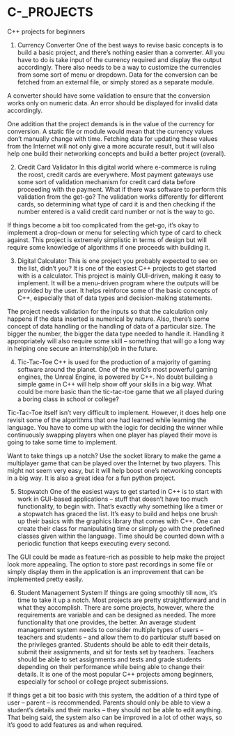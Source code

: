 # C-_PROJECTS
C++ projects for beginners

1) Currency Converter
One of the best ways to revise basic concepts is to build a basic project, and there’s nothing easier than a converter. All you have to do is take input of the currency required and display the output accordingly. There also needs to be a way to customize the currencies from some sort of menu or dropdown. Data for the conversion can be fetched from an external file, or simply stored as a separate module.

A converter should have some validation to ensure that the conversion works only on numeric data. An error should be displayed for invalid data accordingly.

One addition that the project demands is in the value of the currency for conversion. A static file or module would mean that the currency values don’t manually change with time. Fetching data for updating these values from the Internet will not only give a more accurate result, but it will also help one build their networking concepts and build a better project (overall).

2) Credit Card Validator
In this digital world where e-commerce is ruling the roost, credit cards are everywhere. Most payment gateways use some sort of validation mechanism for credit card data before proceeding with the payment. What if there was software to perform this validation from the get-go? The validation works differently for different cards, so determining what type of card it is and then checking if the number entered is a valid credit card number or not is the way to go.

If things become a bit too complicated from the get-go, it’s okay to implement a drop-down or menu for selecting which type of card to check against. This project is extremely simplistic in terms of design but will require some knowledge of algorithms if one proceeds with building it.

3) Digital Calculator
This is one project you probably expected to see on the list, didn’t you? It is one of the easiest C++ projects to get started with is a calculator. This project is mainly GUI-driven, making it easy to implement. It will be a menu-driven program where the outputs will be provided by the user. It helps reinforce some of the basic concepts of C++, especially that of data types and decision-making statements.

The project needs validation for the inputs so that the calculation only happens if the data inserted is numerical by nature. Also, there’s some concept of data handling or the handling of data of a particular size. The bigger the number, the bigger the data type needed to handle it. Handling it appropriately will also require some skill – something that will go a long way in helping one secure an internship/job in the future.

4) Tic-Tac-Toe
C++ is used for the production of a majority of gaming software around the planet. One of the world’s most powerful gaming engines, the Unreal Engine, is powered by C++. No doubt building a simple game in C++ will help show off your skills in a big way. What could be more basic than the tic-tac-toe game that we all played during a boring class in school or college?

Tic-Tac-Toe itself isn’t very difficult to implement. However, it does help one revisit some of the algorithms that one had learned while learning the language. You have to come up with the logic for deciding the winner while continuously swapping players when one player has played their move is going to take some time to implement.

Want to take things up a notch? Use the socket library to make the game a multiplayer game that can be played over the Internet by two players. This might not seem very easy, but it will help boost one’s networking concepts in a big way. It is also a great idea for a fun python project.

5) Stopwatch
One of the easiest ways to get started in C++ is to start with work in GUI-based applications – stuff that doesn’t have too much functionality, to begin with. That’s exactly why something like a timer or a stopwatch has graced the list. It’s easy to build and helps one brush up their basics with the graphics library that comes with C++. One can create their class for manipulating time or simply go with the predefined classes given within the language. Time should be counted down with a periodic function that keeps executing every second.

The GUI could be made as feature-rich as possible to help make the project look more appealing. The option to store past recordings in some file or simply display them in the application is an improvement that can be implemented pretty easily.

6) Student Management System
If things are going smoothly till now, it’s time to take it up a notch. Most projects are pretty straightforward and in what they accomplish. There are some projects, however, where the requirements are variable and can be designed as needed. The more functionality that one provides, the better. An average student management system needs to consider multiple types of users – teachers and students – and allow them to do particular stuff based on the privileges granted. Students should be able to edit their details, submit their assignments, and sit for tests set by teachers. Teachers should be able to set assignments and tests and grade students depending on their performance while being able to change their details. It is one of the most popular C++ projects among beginners, especially for school or college project submissions.

If things get a bit too basic with this system, the addition of a third type of user – parent – is recommended. Parents should only be able to view a student’s details and their marks – they should not be able to edit anything. That being said, the system also can be improved in a lot of other ways, so it’s good to add features as and when required.
